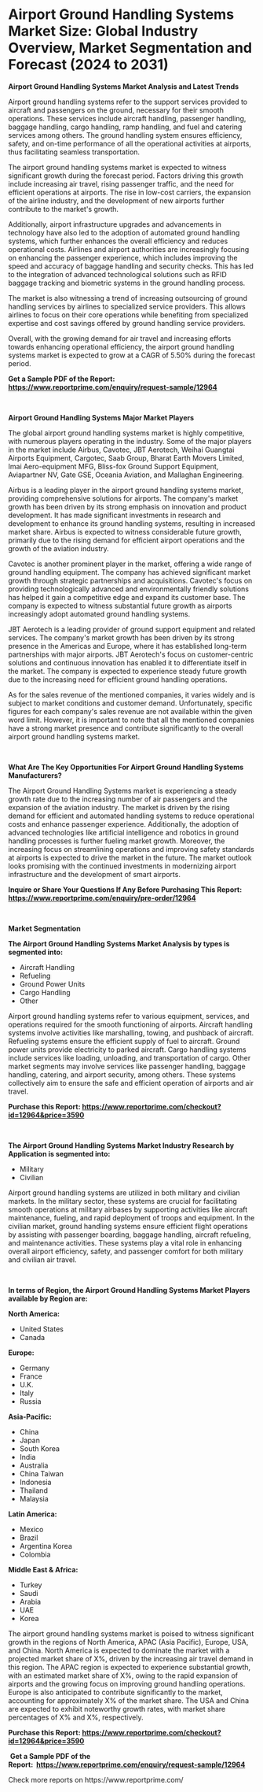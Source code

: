 <p><h1>Airport Ground Handling Systems Market Size: Global Industry Overview, Market Segmentation and Forecast (2024 to 2031)</h1></p><p><strong>Airport Ground Handling Systems Market Analysis and Latest Trends</strong></p>
<p><p>Airport ground handling systems refer to the support services provided to aircraft and passengers on the ground, necessary for their smooth operations. These services include aircraft handling, passenger handling, baggage handling, cargo handling, ramp handling, and fuel and catering services among others. The ground handling system ensures efficiency, safety, and on-time performance of all the operational activities at airports, thus facilitating seamless transportation.</p><p>The airport ground handling systems market is expected to witness significant growth during the forecast period. Factors driving this growth include increasing air travel, rising passenger traffic, and the need for efficient operations at airports. The rise in low-cost carriers, the expansion of the airline industry, and the development of new airports further contribute to the market's growth.</p><p>Additionally, airport infrastructure upgrades and advancements in technology have also led to the adoption of automated ground handling systems, which further enhances the overall efficiency and reduces operational costs. Airlines and airport authorities are increasingly focusing on enhancing the passenger experience, which includes improving the speed and accuracy of baggage handling and security checks. This has led to the integration of advanced technological solutions such as RFID baggage tracking and biometric systems in the ground handling process.</p><p>The market is also witnessing a trend of increasing outsourcing of ground handling services by airlines to specialized service providers. This allows airlines to focus on their core operations while benefiting from specialized expertise and cost savings offered by ground handling service providers.</p><p>Overall, with the growing demand for air travel and increasing efforts towards enhancing operational efficiency, the airport ground handling systems market is expected to grow at a CAGR of 5.50% during the forecast period.</p></p>
<p><strong>Get a Sample PDF of the Report:&nbsp; <a href="https://www.reportprime.com/enquiry/request-sample/12964">https://www.reportprime.com/enquiry/request-sample/12964</a></strong></p>
<p>&nbsp;</p>
<p><strong>Airport Ground Handling Systems Major Market Players</strong></p>
<p><p>The global airport ground handling systems market is highly competitive, with numerous players operating in the industry. Some of the major players in the market include Airbus, Cavotec, JBT Aerotech, Weihai Guangtai Airports Equipment, Cargotec, Saab Group, Bharat Earth Movers Limited, Imai Aero-equipment MFG, Bliss-fox Ground Support Equipment, Aviapartner NV, Gate GSE, Oceania Aviation, and Mallaghan Engineering.</p><p>Airbus is a leading player in the airport ground handling systems market, providing comprehensive solutions for airports. The company's market growth has been driven by its strong emphasis on innovation and product development. It has made significant investments in research and development to enhance its ground handling systems, resulting in increased market share. Airbus is expected to witness considerable future growth, primarily due to the rising demand for efficient airport operations and the growth of the aviation industry.</p><p>Cavotec is another prominent player in the market, offering a wide range of ground handling equipment. The company has achieved significant market growth through strategic partnerships and acquisitions. Cavotec's focus on providing technologically advanced and environmentally friendly solutions has helped it gain a competitive edge and expand its customer base. The company is expected to witness substantial future growth as airports increasingly adopt automated ground handling systems.</p><p>JBT Aerotech is a leading provider of ground support equipment and related services. The company's market growth has been driven by its strong presence in the Americas and Europe, where it has established long-term partnerships with major airports. JBT Aerotech's focus on customer-centric solutions and continuous innovation has enabled it to differentiate itself in the market. The company is expected to experience steady future growth due to the increasing need for efficient ground handling operations.</p><p>As for the sales revenue of the mentioned companies, it varies widely and is subject to market conditions and customer demand. Unfortunately, specific figures for each company's sales revenue are not available within the given word limit. However, it is important to note that all the mentioned companies have a strong market presence and contribute significantly to the overall airport ground handling systems market.</p></p>
<p>&nbsp;</p>
<p><strong>What Are The Key Opportunities For Airport Ground Handling Systems Manufacturers?</strong></p>
<p><p>The Airport Ground Handling Systems market is experiencing a steady growth rate due to the increasing number of air passengers and the expansion of the aviation industry. The market is driven by the rising demand for efficient and automated handling systems to reduce operational costs and enhance passenger experience. Additionally, the adoption of advanced technologies like artificial intelligence and robotics in ground handling processes is further fueling market growth. Moreover, the increasing focus on streamlining operations and improving safety standards at airports is expected to drive the market in the future. The market outlook looks promising with the continued investments in modernizing airport infrastructure and the development of smart airports.</p></p>
<p><strong>Inquire or Share Your Questions If Any Before Purchasing This Report: <a href="https://www.reportprime.com/enquiry/pre-order/12964">https://www.reportprime.com/enquiry/pre-order/12964</a></strong></p>
<p>&nbsp;</p>
<p><strong>Market Segmentation</strong></p>
<p><strong>The Airport Ground Handling Systems Market Analysis by types is segmented into:</strong></p>
<p><ul><li>Aircraft Handling</li><li>Refueling</li><li>Ground Power Units</li><li>Cargo Handling</li><li>Other</li></ul></p>
<p><p>Airport ground handling systems refer to various equipment, services, and operations required for the smooth functioning of airports. Aircraft handling systems involve activities like marshalling, towing, and pushback of aircraft. Refueling systems ensure the efficient supply of fuel to aircraft. Ground power units provide electricity to parked aircraft. Cargo handling systems include services like loading, unloading, and transportation of cargo. Other market segments may involve services like passenger handling, baggage handling, catering, and airport security, among others. These systems collectively aim to ensure the safe and efficient operation of airports and air travel.</p></p>
<p><strong>Purchase this Report:&nbsp;<a href="https://www.reportprime.com/checkout?id=12964&price=3590">https://www.reportprime.com/checkout?id=12964&price=3590</a></strong></p>
<p>&nbsp;</p>
<p><strong>The Airport Ground Handling Systems Market Industry Research by Application is segmented into:</strong></p>
<p><ul><li>Military</li><li>Civilian</li></ul></p>
<p><p>Airport ground handling systems are utilized in both military and civilian markets. In the military sector, these systems are crucial for facilitating smooth operations at military airbases by supporting activities like aircraft maintenance, fueling, and rapid deployment of troops and equipment. In the civilian market, ground handling systems ensure efficient flight operations by assisting with passenger boarding, baggage handling, aircraft refueling, and maintenance activities. These systems play a vital role in enhancing overall airport efficiency, safety, and passenger comfort for both military and civilian air travel.</p></p>
<p>&nbsp;</p>
<p><strong>In terms of Region, the Airport Ground Handling Systems Market Players available by Region are:</strong></p>
<p>
    <p> <strong> North America: </strong>
        <ul>
            <li>United States</li>
            <li>Canada</li>
        </ul>
        </p> 
    <p> <strong> Europe: </strong>
        <ul>
            <li>Germany</li>
            <li>France</li>
            <li>U.K.</li>
            <li>Italy</li>
            <li>Russia</li>
        </ul>
        </p> 
    <p> <strong> Asia-Pacific: </strong>
        <ul>
            <li>China</li>
            <li>Japan</li>
            <li>South Korea</li>
            <li>India</li>
            <li>Australia</li>
            <li>China Taiwan</li>
            <li>Indonesia</li>
            <li>Thailand</li>
            <li>Malaysia</li>
        </ul>
        </p> 
    <p> <strong> Latin America: </strong>
        <ul>
            <li>Mexico</li>
            <li>Brazil</li>
            <li>Argentina Korea</li>
            <li>Colombia</li>
        </ul>
        </p> 
    <p> <strong> Middle East & Africa: </strong>
        <ul>
            <li>Turkey</li>
            <li>Saudi</li>
            <li>Arabia</li>
            <li>UAE</li>
            <li>Korea</li>
        </ul>
    </p>
    </p>
<p><p>The airport ground handling systems market is poised to witness significant growth in the regions of North America, APAC (Asia Pacific), Europe, USA, and China. North America is expected to dominate the market with a projected market share of X%, driven by the increasing air travel demand in this region. The APAC region is expected to experience substantial growth, with an estimated market share of X%, owing to the rapid expansion of airports and the growing focus on improving ground handling operations. Europe is also anticipated to contribute significantly to the market, accounting for approximately X% of the market share. The USA and China are expected to exhibit noteworthy growth rates, with market share percentages of X% and X%, respectively.</p></p>
<p><strong>Purchase this Report: <a href="https://www.reportprime.com/checkout?id=12964&price=3590">https://www.reportprime.com/checkout?id=12964&price=3590</a></strong></p>
<p>&nbsp;<strong>Get a Sample PDF of the Report:&nbsp;&nbsp;<a href="https://www.reportprime.com/enquiry/request-sample/12964">https://www.reportprime.com/enquiry/request-sample/12964</a></strong></p>
<p><strong></strong></p>
<p>Check more reports on https://www.reportprime.com/</p>